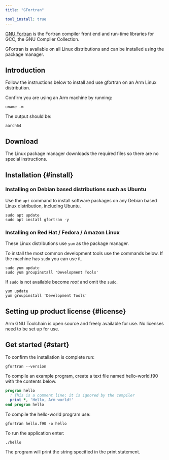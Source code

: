 ```yaml
---
title: "GFortran"

tool_install: true
---
```


[GNU Fortran](https://gcc.gnu.org/fortran/) is the Fortran compiler front end and run-time libraries for GCC, the GNU Compiler Collection.

GFortran is available on all Linux distributions and can be installed using the package manager.

## Introduction

Follow the instructions below to install and use gfortran on an Arm Linux distribution.

Confirm you are using an Arm machine by running:

```console
uname -m
```

The output should be:

```console
aarch64
```

## Download 

The Linux package manager downloads the required files so there are no special instructions.

## Installation {#install}

### Installing on Debian based distributions such as Ubuntu

Use the `apt` command to install software packages on any Debian based Linux distribution, including Ubuntu.

```console
sudo apt update
sudo apt install gfortran -y
```

### Installing on Red Hat / Fedora / Amazon Linux

These Linux distributions use `yum` as the package manager. 

To install the most common development tools use the commands below. If the machine has `sudo` you can use it.

```console
sudo yum update
sudo yum groupinstall 'Development Tools'
```

If `sudo` is not available become _root_ and omit the `sudo`.

```console
yum update
yum groupinstall 'Development Tools'
```

## Setting up product license {#license}

Arm GNU Toolchain is open source and freely available for use. No licenses need to be set up for use.

## Get started {#start}

To confirm the installation is complete run:

```console
gfortran --version
```

To compile an example program, create a text file named hello-world.f90 with the contents below.

```fortran
program hello
  ! This is a comment line; it is ignored by the compiler
  print *, 'Hello, Arm world!'
end program hello
```

To compile the hello-world program use:

```console
gfortran hello.f90 -o hello
```

To run the application enter:

```console
./hello
```

The program will print the string specified in the print statement.

